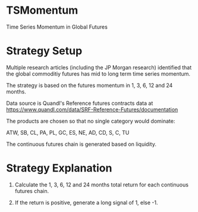 # TSMomentum
Time Series Momentum in Global Futures

# Strategy Setup
Multiple research articles (including the JP Morgan research) identified that the global commoditiy futures has mid to long 
term time series momentum.

The strategy is based on the futures momentum in 1, 3, 6, 12 and 24 months. 

Data source is Quandl's Reference futures contracts data at https://www.quandl.com/data/SRF-Reference-Futures/documentation

The products are chosen so that no single category would dominate:

ATW, SB, CL, PA, PL, GC, ES, NE, AD, CD, S, C, TU

The continuous futures chain is generated based on liquidity.

# Strategy Explanation
1. Calculate the 1, 3, 6, 12 and 24 months total return for each continuous futures chain.

2. If the return is positive, generate a long signal of 1, else -1.

